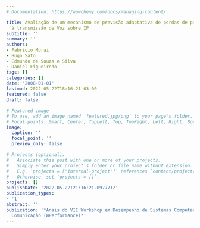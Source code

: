 ```yaml
---
# Documentation: https://wowchemy.com/docs/managing-content/

title: Avaliação de um mecanismo de previsão adaptativa de perdas de pacotes com aplicação
  à transmissão de Voz sobre IP
subtitle: ''
summary: ''
authors:
- Fabricio Murai
- Hugo Sato
- Edmundo de Souza e Silva
- Daniel Figueiredo
tags: []
categories: []
date: '2008-01-01'
lastmod: 2022-05-22T18:16:21-03:00
featured: false
draft: false

# Featured image
# To use, add an image named `featured.jpg/png` to your page's folder.
# Focal points: Smart, Center, TopLeft, Top, TopRight, Left, Right, BottomLeft, Bottom, BottomRight.
image:
  caption: ''
  focal_point: ''
  preview_only: false

# Projects (optional).
#   Associate this post with one or more of your projects.
#   Simply enter your project's folder or file name without extension.
#   E.g. `projects = ["internal-project"]` references `content/project/deep-learning/index.md`.
#   Otherwise, set `projects = []`.
projects: []
publishDate: '2022-05-22T21:16:21.097771Z'
publication_types:
- '1'
abstract: ''
publication: '*Anais do VII Workshop em Desempenho de Sistemas Computacionais e de
  Comunicação (WPerformance)*'
---
```

